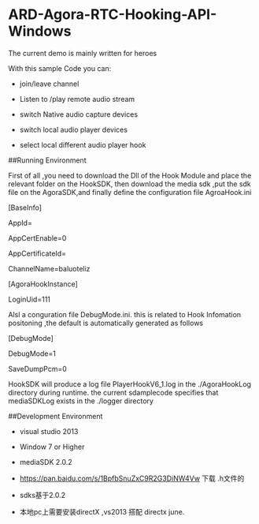 # ARD-Agora-RTC-Hooking-API-Windows

The current demo is mainly written for heroes

With this sample Code you can:

- join/leave channel

- Listen to /play remote audio stream

- switch Native audio capture devices

- switch local audio player devices

- select local different audio player hook

##Running Environment

First of all ,you need to download the Dll of the Hook Module and place the relevant folder on the HookSDK, then download the media sdk ,put the sdk file on the AgoraSDK,and finally define the configuration file AgroaHook.ini

[BaseInfo]

AppId=

AppCertEnable=0

AppCertificateId=

ChannelName=baluoteliz

[AgoraHookInstance]

LoginUid=111


Alsl a conguration file DebugMode.ini. this is related to Hook Infomation positoning ,the default is automatically generated as follows

[DebugMode]

DebugMode=1

SaveDumpPcm=0


HookSDK will produce a log file PlayerHookV6_1.log in the ./AgoraHookLog directory during runtime. the current sdamplecode specifies that mediaSDKLog exists in the ./logger directory

##Development Environment

- visual studio 2013

- Window 7 or Higher

- mediaSDK 2.0.2

- https://pan.baidu.com/s/1BpfbSnuZxC9R2G3DiNW4Vw 下载 .h文件的

- sdks基于2.0.2

- 本地pc上需要安装directX ,vs2013 搭配 directx june.







     



